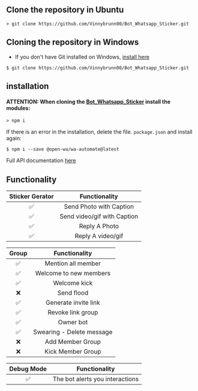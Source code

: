 ## Clone the repository in Ubuntu

``` shell
> git clone https://github.com/Vinnybrunn00/Bot_Whatsapp_Sticker.git
```

## Cloning the repository in Windows

- If you don't have Git installed on Windows, [install here](https://github.com/git-for-windows/git/releases/download/v2.37.1.windows.1/Git-2.37.1-64-bit.exe)

```shell
$ git clone https://github.com/Vinnybrunn00/Bot_Whatsapp_Sticker.git
```

## installation 

#### ATTENTION: When cloning the [Bot_Whatsapp_Sticker](https://github.com/Vinnybrunn00/Bot_Whatsapp_Sticker) install the modules:

```shell
> npm i
```
If there is an error in the installation, delete the file. ```package.json``` and install again:

```shell
$ npm i --save @open-wa/wa-automate@latest
```

Full API documentation [here](https://github.com/open-wa/wa-automate-nodejs)


## Functionality

| Sticker Gerator |                Functionality    |
| :-----------: | :--------------------------------:|
|       ✅       | Send Photo with Caption          |
|       ✅       | Send video/gif with Caption      |
|       ✅       | Reply A Photo                    |
|       ✅       | Reply A video/gif                |


| Group  |                     Functionality         |
| :-----------: | :--------------------------------: |
|       ✅        |   Mention all member             |revoke link group
|       ✅        |   Welcome to new members         |
|       ✅        |   Welcome kick                   |
|       ❌        |   Send flood                     |
|       ✅        |   Generate invite link           |
|       ✅        |   Revoke link group              |
|       ✅        |   Owner bot                      |
|       ✅        |   Swearing - Delete message      |
|       ❌        |   Add Member Group	            |
|       ❌        |   Kick Member Group	            |

| Debug Mode  |                     Functionality    |
| :-----------: | :--------------------------------: |
|       ✅        | The bot alerts you interactions  |
